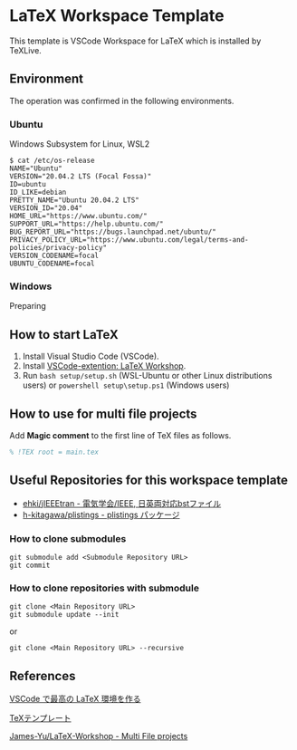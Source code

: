 # LaTeX Workspace Template

This template is VSCode Workspace for LaTeX which is installed by TeXLive.

## Environment

The operation was confirmed in the following environments.
### Ubuntu

Windows Subsystem for Linux, WSL2

```bash:version_infomation
$ cat /etc/os-release
NAME="Ubuntu"
VERSION="20.04.2 LTS (Focal Fossa)"
ID=ubuntu
ID_LIKE=debian
PRETTY_NAME="Ubuntu 20.04.2 LTS"
VERSION_ID="20.04"
HOME_URL="https://www.ubuntu.com/"
SUPPORT_URL="https://help.ubuntu.com/"
BUG_REPORT_URL="https://bugs.launchpad.net/ubuntu/"
PRIVACY_POLICY_URL="https://www.ubuntu.com/legal/terms-and-policies/privacy-policy"
VERSION_CODENAME=focal
UBUNTU_CODENAME=focal
```

### Windows

Preparing
<!--
- Edition: Windows 10 Pro
- Version: 21H1
- OS build: 19043.1165
- -->

## How to start LaTeX

1. Install Visual Studio Code (VSCode).
1. Install [VSCode-extention: LaTeX Workshop](https://marketplace.visualstudio.com/items?itemName=James-Yu.latex-workshop).
2. Run `bash setup/setup.sh` (WSL-Ubuntu or other Linux distributions users) or `powershell setup\setup.ps1` (Windows users)

## How to use for multi file projects

Add **Magic comment** to the first line of TeX files as follows.

```tex
% !TEX root = main.tex
```

## Useful Repositories for this workspace template

- [ehki/jIEEEtran - 電気学会/IEEE, 日英両対応bstファイル](https://github.com/ehki/jIEEEtran)
- [h-kitagawa/plistings - plistings パッケージ](https://github.com/h-kitagawa/plistings)

### How to clone submodules

```bash:git-submodule-add
git submodule add <Submodule Repository URL>
git commit
```

### How to clone repositories with submodule

```bash:git-submodule-update
git clone <Main Repository URL>
git submodule update --init
```

or

```bash:git-clone-recursive
git clone <Main Repository URL> --recursive
```

## References

[VSCode で最高の LaTeX 環境を作る](https://qiita.com/Gandats/items/d7718f12d71e688f3573)

[TeXテンプレート](http://hooktail.org/computer/index.php?TeX%A5%C6%A5%F3%A5%D7%A5%EC%A1%BC%A5%C8)

[James-Yu/LaTeX-Workshop - Multi File projects](https://github.com/James-Yu/LaTeX-Workshop/wiki/Compile#multi-file-projects)
